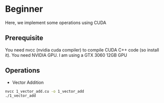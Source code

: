 # Beginner
Here, we implement some operations using CUDA


## Prerequisite
You need nvcc (nvidia cuda compiler) to compile CUDA C++ code (so install it).
You need NVIDIA GPU. I am using a GTX 3060 12GB GPU

## Operations
- Vector Addition
```bash
nvcc 1_vector_add.cu -o 1_vector_add
./1_vector_add
```
